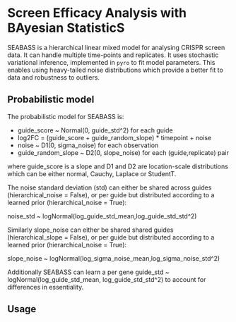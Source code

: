 # Screen Efficacy Analysis with BAyesian StatisticS

SEABASS is a hierarchical linear mixed model for analysing CRISPR screen data. It can handle multiple time-points and replicates. It uses stochastic variational inference, implemented in `pyro` to fit model parameters. This enables using heavy-tailed noise distributions which provide a better fit to data and robustness to outliers. 

## Probabilistic model

The probabilistic model for SEABASS is: 

* guide_score ~ Normal(0, guide_std^2) for each guide
* log2FC = (guide_score + guide_random_slope) * timepoint + noise
* noise ~ D1(0, sigma_noise) for each observation
* guide_random_slope ~ D2(0, slope_noise) for each (guide,replicate) pair

where guide_score is a slope and D1 and D2 are location-scale distributions which can be either normal, Cauchy, Laplace or StudentT. 

The noise standard deviation (std) can either be shared across guides (hierarchical_noise = False), or per guide but distributed according to a learned prior (hierarchical_noise = True): 

noise_std ~ logNormal(log_guide_std_mean,log_guide_std_std^2)

Similarly slope_noise can either be shared shared guides (hierarchical_slope = False), or per guide but distributed according to a learned prior (hierarchical_noise = True):

slope_noise ~ logNormal(log_sigma_noise_mean,log_sigma_noise_std^2)

Additionally SEABASS can learn a per gene guide_std ~ logNormal(log_guide_std_mean, log_guide_std_std^2) to account for differences in essentiality. 

## Usage

